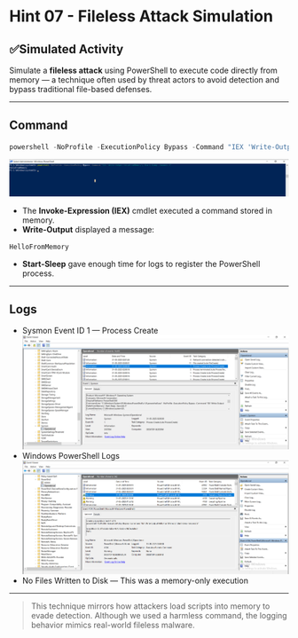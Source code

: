 # Hint 07 - Fileless Attack Simulation

## ✅Simulated Activity
Simulate a **fileless attack** using PowerShell to execute code directly from memory — a technique often used by threat actors to avoid detection and bypass traditional file-based defenses.

---

## Command

```powershell
powershell -NoProfile -ExecutionPolicy Bypass -Command "IEX 'Write-Output HelloFromMemory'; Start-Sleep -Seconds 5"
```
![fileless attack simulation](https://github.com/alj-v/cyber-intern-phase-1/blob/main/screenshots/hint07_fileless_attack_simulation.png)
- The **Invoke-Expression (IEX)** cmdlet executed a command stored in memory.
- **Write-Output** displayed a message:
```powershell
HelloFromMemory
```
- **Start-Sleep** gave enough time for logs to register the PowerShell process.

---

## Logs
- Sysmon Event ID 1 — Process Create
![sysmon logs of fileless attack](https://github.com/alj-v/cyber-intern-phase-1/blob/main/screenshots/hint07_fileless_attack_simulation_sysmon_log.png)
- Windows PowerShell Logs
![windows powershell logs of fileless attack](https://github.com/alj-v/cyber-intern-phase-1/blob/main/screenshots/hint07_fileless_attack_powershell_log.png)
- No Files Written to Disk — This was a memory-only execution

---

> This technique mirrors how attackers load scripts into memory to evade detection. Although we used a harmless command, the logging behavior mimics real-world fileless malware.


